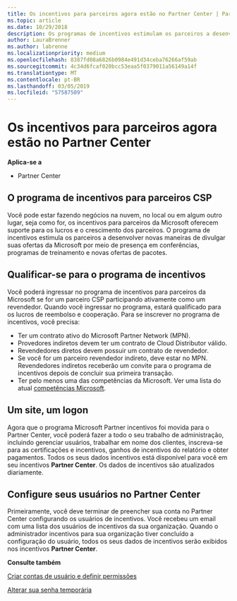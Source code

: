 ```yaml
---
title: Os incentivos para parceiros agora estão no Partner Center | Partner Center
ms.topic: article
ms.date: 10/29/2018
description: Os programas de incentivos estimulam os parceiros a desenvolver novas técnicas de marketing, oferecer treinamento e muito mais
author: LauraBrenner
ms.author: labrenne
ms.localizationpriority: medium
ms.openlocfilehash: 8387fd08a6826b0984e491d34ceba76266af59ab
ms.sourcegitcommit: 4c34d6fcaf020bcc53eaa5f0379011a56149a14f
ms.translationtype: MT
ms.contentlocale: pt-BR
ms.lasthandoff: 03/05/2019
ms.locfileid: "57587509"
---
```

# <a name="partner-incentives-is-now-on-partner-center"></a>Os incentivos para parceiros agora estão no Partner Center 

**Aplica-se a**

-  Partner Center

## <a name="the-csp-partner-incentives-program"></a>O programa de incentivos para parceiros CSP

Você pode estar fazendo negócios na nuvem, no local ou em algum outro lugar, seja como for, os incentivos para parceiros da Microsoft oferecem suporte para os lucros e o crescimento dos parceiros. O programa de incentivos estimula os parceiros a desenvolver novas maneiras de divulgar suas ofertas da Microsoft por meio de presença em conferências, programas de treinamento e novas ofertas de pacotes. 

## <a name="qualify-for-the-incentives-program"></a>Qualificar-se para o programa de incentivos

Você poderá ingressar no programa de incentivos para parceiros da Microsoft se for um parceiro CSP participando ativamente como um revendedor.
Quando você ingressar no programa, estará qualificado para os lucros de reembolso e cooperação. Para se inscrever no programa de incentivos, você precisa: 
- Ter um contrato ativo do Microsoft Partner Network (MPN).  
- Provedores indiretos devem ter um contrato de Cloud Distributor válido.
- Revendedores diretos devem possuir um contrato de revendedor.
- Se você for um parceiro revendedor indireto, deve estar no MPN. Revendedores indiretos receberão um convite para o programa de incentivos depois de concluir sua primeira transação. 
- Ter pelo menos uma das competências da Microsoft. Ver uma lista do atual [competências Microsoft](competencies.md).

## <a name="one-site-one-log-on"></a>Um site, um logon

Agora que o programa Microsoft Partner incentivos foi movida para o Partner Center, você poderá fazer a todo o seu trabalho de administração, incluindo gerenciar usuários, trabalhar em nome dos clientes, inscreva-se para as certificações e incentivos, ganhos de incentivos do relatório e obter pagamentos. Todos os seus dados incentivos está disponível para você em seu incentivos **Partner Center**. Os dados de incentivos são atualizados diariamente.
 
## <a name="set-your-users-up-in-partner-center"></a>Configure seus usuários no Partner Center
 
Primeiramente, você deve terminar de preencher sua conta no Partner Center configurando os usuários de incentivos. Você recebeu um email com uma lista dos usuários de incentivos da sua organização. Quando o administrador incentivos para sua organização tiver concluído a configuração do usuário, todos os seus dados de incentivos serão exibidos nos incentivos **Partner Center**.

**Consulte também**

[Criar contas de usuário e definir permissões](create-user-accounts-and-set-permissions.md)

[Alterar sua senha temporária](change-your-temporary-password.md)

